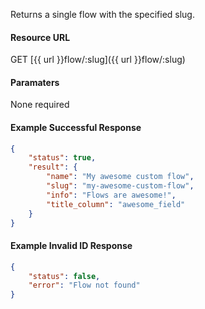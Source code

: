 <!--
@title GET flow/:slug
@author Moltin Ltd
@description Get a single flow based on the specified slug 

@sidebar 1
@family Flow
@rate No
@auth Yes
@format JSON
@http GET
@version beta
-->
Returns a single flow with the specified slug.

#### Resource URL
GET [{{ url }}flow/:slug]({{ url }}flow/:slug)


#### Paramaters
None required

<!--code-->
#### Example Successful Response
``` json
{
    "status": true,
    "result": {
        "name": "My awesome custom flow",
        "slug": "my-awesome-custom-flow",
        "info": "Flows are awesome!",
        "title_column": "awesome_field"
    }
}
```

#### Example Invalid ID Response
``` json
{
    "status": false,
    "error": "Flow not found"
}
```
<!--/code-->